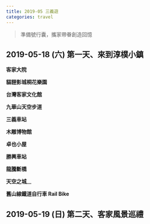 ```yaml
---
title: 2019-05 三義遊
categories: travel
---
```


>準備號行囊，攜家帶眷創造回憶

## 2019-05-18 (六) 第一天、來到淳樸小鎮 

**客家大院**

**貓貍影城桐花樂園**

**台灣客家文化館**

**九華山天空步道**

**三義車站**

**木雕博物館**

**卓也小屋**

**勝興車站**

**龍騰斷橋**

**天空之城**__

**舊山線鐵道自行車 Rail Bike**

## 2019-05-19 (日) 第二天、客家風景巡禮